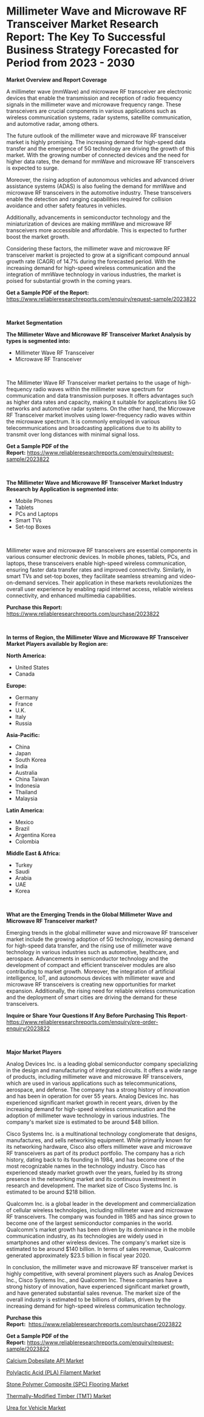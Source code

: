 <p><h1>Millimeter Wave and Microwave RF Transceiver Market Research Report: The Key To Successful Business Strategy Forecasted for Period from 2023 - 2030</h1></p><p><strong>Market Overview and Report Coverage</strong></p>
<p><p>A millimeter wave (mmWave) and microwave RF transceiver are electronic devices that enable the transmission and reception of radio frequency signals in the millimeter wave and microwave frequency range. These transceivers are crucial components in various applications such as wireless communication systems, radar systems, satellite communication, and automotive radar, among others.</p><p>The future outlook of the millimeter wave and microwave RF transceiver market is highly promising. The increasing demand for high-speed data transfer and the emergence of 5G technology are driving the growth of this market. With the growing number of connected devices and the need for higher data rates, the demand for mmWave and microwave RF transceivers is expected to surge.</p><p>Moreover, the rising adoption of autonomous vehicles and advanced driver assistance systems (ADAS) is also fueling the demand for mmWave and microwave RF transceivers in the automotive industry. These transceivers enable the detection and ranging capabilities required for collision avoidance and other safety features in vehicles.</p><p>Additionally, advancements in semiconductor technology and the miniaturization of devices are making mmWave and microwave RF transceivers more accessible and affordable. This is expected to further boost the market growth.</p><p>Considering these factors, the millimeter wave and microwave RF transceiver market is projected to grow at a significant compound annual growth rate (CAGR) of 14.7% during the forecasted period. With the increasing demand for high-speed wireless communication and the integration of mmWave technology in various industries, the market is poised for substantial growth in the coming years.</p></p>
<p><strong>Get a Sample PDF of the Report:</strong> <a href="https://www.reliableresearchreports.com/enquiry/request-sample/2023822">https://www.reliableresearchreports.com/enquiry/request-sample/2023822</a></p>
<p>&nbsp;</p>
<p><strong>Market Segmentation</strong></p>
<p><strong>The Millimeter Wave and Microwave RF Transceiver Market Analysis by types is segmented into:</strong></p>
<p><ul><li>Millimeter Wave RF Transceiver</li><li>Microwave RF Transceiver</li></ul></p>
<p>&nbsp;</p>
<p><p>The Millimeter Wave RF Transceiver market pertains to the usage of high-frequency radio waves within the millimeter wave spectrum for communication and data transmission purposes. It offers advantages such as higher data rates and capacity, making it suitable for applications like 5G networks and automotive radar systems. On the other hand, the Microwave RF Transceiver market involves using lower-frequency radio waves within the microwave spectrum. It is commonly employed in various telecommunications and broadcasting applications due to its ability to transmit over long distances with minimal signal loss.</p></p>
<p><strong>Get a Sample PDF of the Report:</strong>&nbsp;<a href="https://www.reliableresearchreports.com/enquiry/request-sample/2023822">https://www.reliableresearchreports.com/enquiry/request-sample/2023822</a></p>
<p>&nbsp;</p>
<p><strong>The Millimeter Wave and Microwave RF Transceiver Market Industry Research by Application is segmented into:</strong></p>
<p><ul><li>Mobile Phones</li><li>Tablets</li><li>PCs and Laptops</li><li>Smart TVs</li><li>Set-top Boxes</li></ul></p>
<p>&nbsp;</p>
<p><p>Millimeter wave and microwave RF transceivers are essential components in various consumer electronic devices. In mobile phones, tablets, PCs, and laptops, these transceivers enable high-speed wireless communication, ensuring faster data transfer rates and improved connectivity. Similarly, in smart TVs and set-top boxes, they facilitate seamless streaming and video-on-demand services. Their application in these markets revolutionizes the overall user experience by enabling rapid internet access, reliable wireless connectivity, and enhanced multimedia capabilities.</p></p>
<p><strong>Purchase this Report:</strong>&nbsp; <a href="https://www.reliableresearchreports.com/purchase/2023822">https://www.reliableresearchreports.com/purchase/2023822</a></p>
<p>&nbsp;</p>
<p><strong>In terms of Region, the Millimeter Wave and Microwave RF Transceiver Market Players available by Region are:</strong></p>
<p>
    <p> <strong> North America: </strong>
        <ul>
            <li>United States</li>
            <li>Canada</li>
        </ul>
        </p> 
    <p> <strong> Europe: </strong>
        <ul>
            <li>Germany</li>
            <li>France</li>
            <li>U.K.</li>
            <li>Italy</li>
            <li>Russia</li>
        </ul>
        </p> 
    <p> <strong> Asia-Pacific: </strong>
        <ul>
            <li>China</li>
            <li>Japan</li>
            <li>South Korea</li>
            <li>India</li>
            <li>Australia</li>
            <li>China Taiwan</li>
            <li>Indonesia</li>
            <li>Thailand</li>
            <li>Malaysia</li>
        </ul>
        </p> 
    <p> <strong> Latin America: </strong>
        <ul>
            <li>Mexico</li>
            <li>Brazil</li>
            <li>Argentina Korea</li>
            <li>Colombia</li>
        </ul>
        </p> 
    <p> <strong> Middle East & Africa: </strong>
        <ul>
            <li>Turkey</li>
            <li>Saudi</li>
            <li>Arabia</li>
            <li>UAE</li>
            <li>Korea</li>
        </ul>
    </p>
    </p>
<p>&nbsp;</p>
<p><strong>What are the Emerging Trends in the Global Millimeter Wave and Microwave RF Transceiver market?</strong></p>
<p><p>Emerging trends in the global millimeter wave and microwave RF transceiver market include the growing adoption of 5G technology, increasing demand for high-speed data transfer, and the rising use of millimeter wave technology in various industries such as automotive, healthcare, and aerospace. Advancements in semiconductor technology and the development of compact and efficient transceiver modules are also contributing to market growth. Moreover, the integration of artificial intelligence, IoT, and autonomous devices with millimeter wave and microwave RF transceivers is creating new opportunities for market expansion. Additionally, the rising need for reliable wireless communication and the deployment of smart cities are driving the demand for these transceivers.</p></p>
<p><strong>Inquire or Share Your Questions If Any Before Purchasing This Report</strong>- <a href="https://www.reliableresearchreports.com/enquiry/pre-order-enquiry/2023822">https://www.reliableresearchreports.com/enquiry/pre-order-enquiry/2023822</a></p>
<p>&nbsp;</p>
<p><strong>Major Market Players</strong></p>
<p><p>Analog Devices Inc. is a leading global semiconductor company specializing in the design and manufacturing of integrated circuits. It offers a wide range of products, including millimeter wave and microwave RF transceivers, which are used in various applications such as telecommunications, aerospace, and defense. The company has a strong history of innovation and has been in operation for over 55 years. Analog Devices Inc. has experienced significant market growth in recent years, driven by the increasing demand for high-speed wireless communication and the adoption of millimeter wave technology in various industries. The company's market size is estimated to be around $48 billion.</p><p>Cisco Systems Inc. is a multinational technology conglomerate that designs, manufactures, and sells networking equipment. While primarily known for its networking hardware, Cisco also offers millimeter wave and microwave RF transceivers as part of its product portfolio. The company has a rich history, dating back to its founding in 1984, and has become one of the most recognizable names in the technology industry. Cisco has experienced steady market growth over the years, fueled by its strong presence in the networking market and its continuous investment in research and development. The market size of Cisco Systems Inc. is estimated to be around $218 billion.</p><p>Qualcomm Inc. is a global leader in the development and commercialization of cellular wireless technologies, including millimeter wave and microwave RF transceivers. The company was founded in 1985 and has since grown to become one of the largest semiconductor companies in the world. Qualcomm's market growth has been driven by its dominance in the mobile communication industry, as its technologies are widely used in smartphones and other wireless devices. The company's market size is estimated to be around $140 billion. In terms of sales revenue, Qualcomm generated approximately $23.5 billion in fiscal year 2020.</p><p>In conclusion, the millimeter wave and microwave RF transceiver market is highly competitive, with several prominent players such as Analog Devices Inc., Cisco Systems Inc., and Qualcomm Inc. These companies have a strong history of innovation, have experienced significant market growth, and have generated substantial sales revenue. The market size of the overall industry is estimated to be billions of dollars, driven by the increasing demand for high-speed wireless communication technology.</p></p>
<p><strong>Purchase this Report:</strong>&nbsp;&nbsp;<a href="https://www.reliableresearchreports.com/purchase/2023822">https://www.reliableresearchreports.com/purchase/2023822</a></p>
<p></p>
<p><strong>Get a Sample PDF of the Report:</strong>&nbsp;<a href="https://www.reliableresearchreports.com/enquiry/request-sample/2023822">https://www.reliableresearchreports.com/enquiry/request-sample/2023822</a></p>
<p><p><a href="https://medium.com/@chiragreportprime1/analyzing-calcium-dobesilate-api-market-global-industry-perspective-and-forecast-2023-to-2030-938840dec241">Calcium Dobesilate API Market</a></p><p><a href="https://medium.com/@v27092023/analyzing-polylactic-acid-pla-filament-market-global-industry-perspective-and-forecast-2023-to-290dfeb1d13f">Polylactic Acid (PLA) Filament Market</a></p><p><a href="https://medium.com/@akshatsharma12/stone-polymer-composite-spc-flooring-market-furnishes-information-on-market-share-market-trends-6482a32c3f0a">Stone Polymer Composite (SPC) Flooring Market</a></p><p><a href="https://medium.com/@v25590012/analyzing-thermally-modified-timber-tmt-market-global-industry-perspective-and-forecast-2023-to-5e4b5b0cb967">Thermally-Modified Timber (TMT) Market</a></p><p><a href="https://medium.com/@chiragreportprime2/urea-for-vehicle-market-size-and-market-trends-complete-industry-overview-2023-to-2030-c70d02df6ab9">Urea for Vehicle Market</a></p></p>